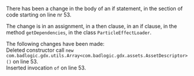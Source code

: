 There has been a change in the body of an if statement, in the section of code starting on line nr 53.
  
The change is in an assignment, in a then clause, in an if clause, in the method ```getDependencies```, in the class ```ParticleEffectLoader```.
  
The following changes have been made:  
Deleted constructor call ```new com.badlogic.gdx.utils.Array<com.badlogic.gdx.assets.AssetDescriptor>()``` on line 53.  
Inserted invocation ```of``` on line 53.  
